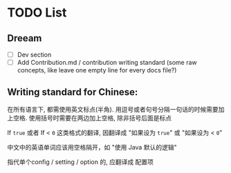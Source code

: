 # TODO List

## Dreeam
- [ ] Dev section
- [ ] Add Contribution.md / contribution writing standard (some raw concepts, like leave one empty line for every docs file?)

## Writing standard for Chinese:

在所有语言下, 都需使用英文标点(半角). 用逗号或者句号分隔一句话的时候需要加上空格. 使用括号时需要在两边加上空格, 除非括号后面是标点

If `true` 或者 If < `0` 这类格式的翻译, 因翻译成 "如果设为 `true`" 或 "如果设为 < `0`"

中文中的英语单词应该用空格隔开，如 "使用 Java 默认的逻辑"

指代单个config / setting / option 的, 应翻译成 配置项
